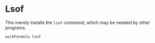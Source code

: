 Lsof
====

This merely installs the `lsof` command, which may be needed by other programs.

    wickFormula lsof
